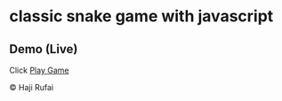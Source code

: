 # classic snake game with javascript
## Demo (Live)
Click [Play Game](https://hajimohamedrufai.github.io/classic-snake-game/)


© Haji Rufai